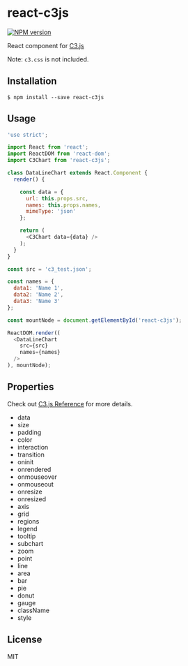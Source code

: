 # react-c3js

[![NPM version][npm-image]][npm-url]

React component for [C3.js](http://c3js.org/)

Note: `c3.css` is not included.

## Installation

```
$ npm install --save react-c3js
```

## Usage

```JavaScript
'use strict';

import React from 'react';
import ReactDOM from 'react-dom';
import C3Chart from 'react-c3js';

class DataLineChart extends React.Component {
  render() {

    const data = {
      url: this.props.src,
      names: this.props.names,
      mimeType: 'json'
    };

    return (
      <C3Chart data={data} />
    );
  }
}

const src = 'c3_test.json';

const names = {
  data1: 'Name 1',
  data2: 'Name 2',
  data3: 'Name 3'
};

const mountNode = document.getElementById('react-c3js');

ReactDOM.render((
  <DataLineChart
    src={src}
    names={names}
  />
), mountNode);

```

## Properties

Check out [C3.js Reference](http://c3js.org/reference.html) for more details.

* data
* size
* padding
* color
* interaction
* transition
* oninit
* onrendered
* onmouseover
* onmouseout
* onresize
* onresized
* axis
* grid
* regions
* legend
* tooltip
* subchart
* zoom
* point
* line
* area
* bar
* pie
* donut
* gauge
* className
* style

## License

MIT

[npm-image]: https://img.shields.io/npm/v/react-c3js.svg?style=flat-square
[npm-url]: https://npmjs.org/package/react-c3js